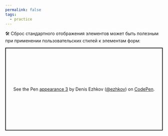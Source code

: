 ```yaml
---
permalink: false
tags:
  - practice
---
```



🛠 Сброс стандартного отображения элементов может быть полезным при применении пользовательских стилей к элементам форм:

<p class="codepen" data-height="265" data-theme-id="light" data-default-tab="html,result" data-user="ezhkov" data-slug-hash="eYBmqWm" style="height: 265px; box-sizing: border-box; display: flex; align-items: center; justify-content: center; border: 2px solid; margin: 1em 0; padding: 1em;" data-pen-title="appearance 3">
  <span>See the Pen <a href="https://codepen.io/ezhkov/pen/eYBmqWm">
  appearance 3</a> by Denis Ezhkov (<a href="https://codepen.io/ezhkov">@ezhkov</a>)
  on <a href="https://codepen.io">CodePen</a>.</span>
</p>

<script async src="https://cpwebassets.codepen.io/assets/embed/ei.js"></script>
